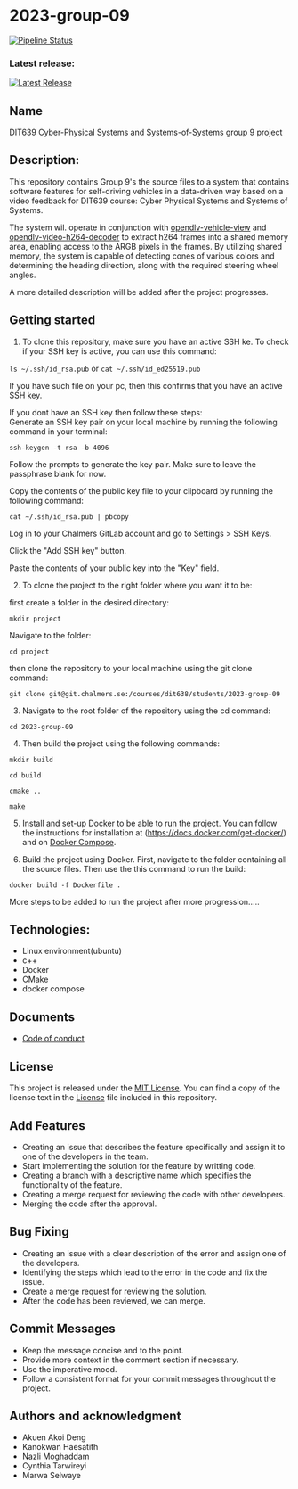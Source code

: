 # 2023-group-09


[![Pipeline Status](https://git.chalmers.se/courses/dit638/students/2023-group-09/badges/master/pipeline.svg)](https://git.chalmers.se/courses/dit638/students/2023-group-09/-/commits/master)


### Latest release:
[![Latest Release](https://img.shields.io/github/release/<namespace>/<project>.svg)](https://git.chalmers.se/courses/dit638/students/2023-group-09/-/releases)

## Name
DIT639 Cyber-Physical Systems and Systems-of-Systems group 9 project

## Description:
This repository contains Group 9's the source files to a system that contains software features for self-driving vehicles in a data-driven way based on a video feedback for DIT639 course: Cyber Physical Systems and Systems of Systems.

The system wil. operate in conjunction with [opendlv-vehicle-view](https://github.com/chalmers-revere/opendlv-vehicle-view) and  [opendlv-video-h264-decoder](https://github.com/chalmers-revere/opendlv-video-h264-decoder) to extract h264 frames into a shared memory area, enabling access to the ARGB pixels in the frames. By utilizing shared memory, the system is capable of detecting cones of various colors and determining the heading direction, along with the required steering wheel angles.

A more detailed description will be added after the project progresses.

## Getting started


1. To clone this repository, make sure you have an active SSH ke. 
To check if your SSH key is active, you can use this command: 

` ls ~/.ssh/id_rsa.pub ` or 
 `cat ~/.ssh/id_ed25519.pub `

If you have such file on your pc, then this confirms that you have an active SSH key. 

If you dont have an SSH key then follow these steps:  
Generate an SSH key pair on your local machine by running the following command in your terminal: 

`ssh-keygen -t rsa -b 4096` 
 

Follow the prompts to generate the key pair. Make sure to leave the passphrase blank for now. 

Copy the contents of the public key file to your clipboard by running the following command: 

`cat ~/.ssh/id_rsa.pub | pbcopy `

Log in to your Chalmers GitLab account and go to Settings > SSH Keys. 

Click the "Add SSH key" button. 

Paste the contents of your public key into the "Key" field. 

 
2. To clone the project to the right folder where you want it to be:  

first create a folder in the desired directory: 

`mkdir project `

Navigate to the folder: 

`cd project `

then clone the repository to your local machine using the git clone command: 

`git clone git@git.chalmers.se:/courses/dit638/students/2023-group-09 `

 
3. Navigate to the root folder of the repository using the cd command: 

`cd 2023-group-09 `

4. Then build the project using the following commands:

`mkdir build`

`cd build`

`cmake ..`

`make`

5. Install and set-up Docker to be able to run the project. You can follow the instructions for installation at (https://docs.docker.com/get-docker/) and on [Docker Compose](https://docs.docker.com/compose/install/). 

 6. Build the project using Docker. First, navigate to the folder containing all the source files. Then use the this command to run the build:

` docker build -f Dockerfile . `


More steps to be added to run the project after more progression..... 


## Technologies: 
- Linux environment(ubuntu)
- c++
- Docker
- CMake
- docker compose

## Documents
- [Code of conduct](https://git.chalmers.se/courses/dit638/students/2023-group-09/-/blob/main/code-of-conduct.md)


## License
This project is released under the [MIT License](LICENSE).
You can find a copy of the license text in the [License](https://git.chalmers.se/courses/dit638/students/2023-group-09/-/blob/main/LICENSE)
 file included in this repository.




## Add Features
* Creating an issue that describes the feature specifically and assign it to one of the developers in the team.
* Start implementing the solution for the feature by writting code.
* Creating a branch with a descriptive name which specifies the functionality of the feature.
* Creating a merge request for reviewing the code with other developers.
* Merging the code after the approval.

## Bug Fixing 
* Creating an issue with a clear description of the error and assign one of the developers.
* Identifying the steps which lead to the error in the code and fix the issue.
* Create a merge request for reviewing the solution.
* After the code has been reviewed, we can merge.

## Commit Messages
* Keep the message concise and to the point.
* Provide more context in the comment section if necessary.
* Use the imperative mood.
* Follow a consistent format for your commit messages throughout the project.

## Authors and acknowledgment
* Akuen Akoi Deng 
* Kanokwan Haesatith
* Nazli Moghaddam
* Cynthia Tarwireyi
* Marwa Selwaye
